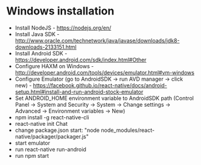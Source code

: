 # Windows installation

  - Install NodeJS - https://nodejs.org/en/
  - Install Java SDK - http://www.oracle.com/technetwork/java/javase/downloads/jdk8-downloads-2133151.html
  - Install Android SDK - https://developer.android.com/sdk/index.html#Other
  - Configure HAXM on Windows - http://developer.android.com/tools/devices/emulator.html#vm-windows
  - Configure Emulator (go to AndroidSDK -> run AVD manager -> click new) - https://facebook.github.io/react-native/docs/android-setup.html#install-and-run-android-stock-emulator
  - Set ANDROID_HOME environment variable to AndroidSDK path (Control Panel -> System and Security -> System -> Change settings -> Advanced -> Environment variables -> New)
  - npm install -g react-native-cli
  - react-native init Chat
  - change package.json start: "node node_modules/react-native/packager/packager.js"
  - start emulator
  - run react-native run-android
  - run npm start